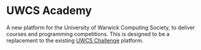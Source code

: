 # UWCS Academy

A new platform for the University of Warwick Computing Society, to deliver courses and programming competitions. This is designed to be a replacement to the existing [UWCS Challenge](https://github.com/UWCS/progcomp-web) platform.
